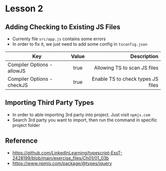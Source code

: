 # Lesson 2

## Adding Checking to Existing JS Files
- Currenty file `src/app.js` contains some errors
- In order to fix it, we just need to add some config in `tsconfig.json`

| Key   |      Value      |  Description |
|----------|:-------------:|------:|
| Compiler Options - allowJS |    true   |   Allowing TS to scan JS files |
| Compiler Options - checkJS | true |    Enable TS to check types JS files |


## Importing Third Party Types
- In order to able importing 3rd party into project. Just visit `npmjs.com`
- Search 3rd party you want to import, then run the command in specific project folder


## Reference
- https://github.com/LinkedInLearning/typescript-EssT-2428199/blob/main/exercise_files/Ch01/01_03b
- https://www.npmjs.com/package/@types/jquery
